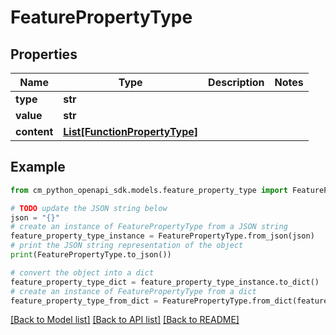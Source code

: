 # FeaturePropertyType


## Properties

Name | Type | Description | Notes
------------ | ------------- | ------------- | -------------
**type** | **str** |  | 
**value** | **str** |  | 
**content** | [**List[FunctionPropertyType]**](FunctionPropertyType.md) |  | 

## Example

```python
from cm_python_openapi_sdk.models.feature_property_type import FeaturePropertyType

# TODO update the JSON string below
json = "{}"
# create an instance of FeaturePropertyType from a JSON string
feature_property_type_instance = FeaturePropertyType.from_json(json)
# print the JSON string representation of the object
print(FeaturePropertyType.to_json())

# convert the object into a dict
feature_property_type_dict = feature_property_type_instance.to_dict()
# create an instance of FeaturePropertyType from a dict
feature_property_type_from_dict = FeaturePropertyType.from_dict(feature_property_type_dict)
```
[[Back to Model list]](../README.md#documentation-for-models) [[Back to API list]](../README.md#documentation-for-api-endpoints) [[Back to README]](../README.md)


